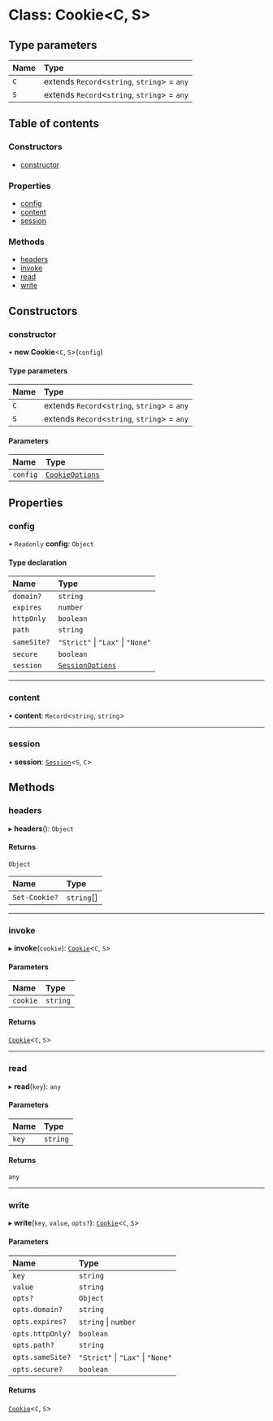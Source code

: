 # Class: Cookie<C, S\>

## Type parameters

| Name | Type |
| :------ | :------ |
| `C` | extends `Record`<`string`, `string`\> = `any` |
| `S` | extends `Record`<`string`, `string`\> = `any` |

## Table of contents

### Constructors

- [constructor](Cookie.md#constructor)

### Properties

- [config](Cookie.md#config)
- [content](Cookie.md#content)
- [session](Cookie.md#session)

### Methods

- [headers](Cookie.md#headers)
- [invoke](Cookie.md#invoke)
- [read](Cookie.md#read)
- [write](Cookie.md#write)

## Constructors

### constructor

• **new Cookie**<`C`, `S`\>(`config`)

#### Type parameters

| Name | Type |
| :------ | :------ |
| `C` | extends `Record`<`string`, `string`\> = `any` |
| `S` | extends `Record`<`string`, `string`\> = `any` |

#### Parameters

| Name | Type |
| :------ | :------ |
| `config` | [`CookieOptions`](../#cookieoptions) |

## Properties

### config

• `Readonly` **config**: `Object`

#### Type declaration

| Name | Type |
| :------ | :------ |
| `domain?` | `string` |
| `expires` | `number` |
| `httpOnly` | `boolean` |
| `path` | `string` |
| `sameSite?` | ``"Strict"`` \| ``"Lax"`` \| ``"None"`` |
| `secure` | `boolean` |
| `session` | [`SessionOptions`](../#sessionoptions) |

___

### content

• **content**: `Record`<`string`, `string`\>

___

### session

• **session**: [`Session`](Session.md)<`S`, `C`\>

## Methods

### headers

▸ **headers**(): `Object`

#### Returns

`Object`

| Name | Type |
| :------ | :------ |
| `Set-Cookie?` | `string`[] |

___

### invoke

▸ **invoke**(`cookie`): [`Cookie`](Cookie.md)<`C`, `S`\>

#### Parameters

| Name | Type |
| :------ | :------ |
| `cookie` | `string` |

#### Returns

[`Cookie`](Cookie.md)<`C`, `S`\>

___

### read

▸ **read**(`key`): `any`

#### Parameters

| Name | Type |
| :------ | :------ |
| `key` | `string` |

#### Returns

`any`

___

### write

▸ **write**(`key`, `value`, `opts?`): [`Cookie`](Cookie.md)<`C`, `S`\>

#### Parameters

| Name | Type |
| :------ | :------ |
| `key` | `string` |
| `value` | `string` |
| `opts?` | `Object` |
| `opts.domain?` | `string` |
| `opts.expires?` | `string` \| `number` |
| `opts.httpOnly?` | `boolean` |
| `opts.path?` | `string` |
| `opts.sameSite?` | ``"Strict"`` \| ``"Lax"`` \| ``"None"`` |
| `opts.secure?` | `boolean` |

#### Returns

[`Cookie`](Cookie.md)<`C`, `S`\>
